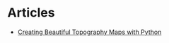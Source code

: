 # Articles
 

 - [Creating Beautiful Topography Maps with Python](https://towardsdatascience.com/creating-beautiful-topography-maps-with-python-efced5507aa3)